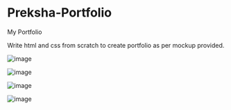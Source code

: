 # Preksha-Portfolio
My Portfolio

Write html and css from scratch to create portfolio as per mockup provided.

![image](https://user-images.githubusercontent.com/88104346/133544891-e9ed7d78-90a7-4fcb-b3a7-eef12adf5ee6.png)


![image](https://user-images.githubusercontent.com/88104346/133544914-5112a240-10f9-402b-92d4-8ed9194350ce.png)


![image](https://user-images.githubusercontent.com/88104346/133544931-d3a5e4e3-c446-433f-8582-a3a5b634c630.png)


![image](https://user-images.githubusercontent.com/88104346/133544942-0147e563-0252-40c0-b414-d7eb66bb3582.png)


